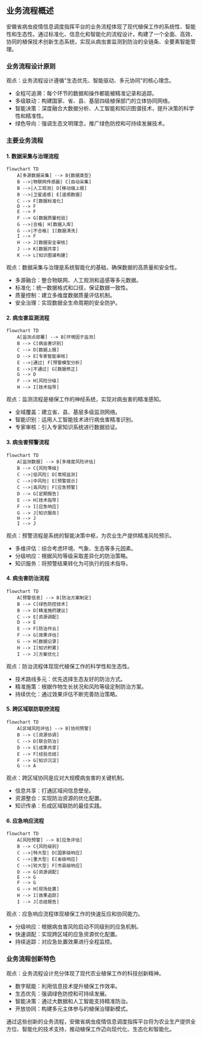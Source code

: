 ## 业务流程概述

安徽省病虫疫情信息调度指挥平台的业务流程体现了现代植保工作的系统性、智能性和生态性。通过标准化、信息化和智能化的流程设计，构建了一个全面、高效、协同的植保技术创新生态系统，实现从病虫害监测到防治的全链条、全要素智能管理。

### 业务流程设计原则

观点：业务流程设计遵循"生态优先、智能驱动、多元协同"的核心理念。
- 全程可追溯：每个环节的数据和操作都能被精准记录和追踪。
- 多级联动：构建国家、省、县、基层四级植保部门的立体协同网络。
- 智能决策：深度融合大数据分析、人工智能和知识图谱技术，提升决策的科学性和精准性。
- 绿色导向：强调生态文明理念，推广绿色防控和可持续发展技术。

### 主要业务流程

#### 1. 数据采集与治理流程

```mermaid
flowchart TD
    A[多源数据采集] --> B{数据类型}
    B -->|物联网传感器| C[自动采集]
    B -->|人工观测| D[移动端上报]
    B -->|卫星遥感| E[遥感数据]
    C --> F[数据标准化]
    D --> F
    E --> F
    F --> G[数据质量检验]
    G -->|合格| H[数据入库]
    G -->|不合格| I[数据清洗]
    I --> F
    H --> J[数据安全审核]
    J --> K[数据共享]
    K --> L[知识图谱构建]
```

观点：数据采集与治理是系统智能化的基础，确保数据的高质量和安全性。
- 多源融合：整合物联网、人工观测和遥感等多元数据。
- 标准化：统一数据格式和口径，保证数据一致性。
- 质量控制：建立多维度数据质量评估机制。
- 安全治理：实现数据全生命周期的安全防护。

#### 2. 病虫害监测流程

```mermaid
flowchart TD
    A[监测点部署] --> B[环境因子监测]
    B --> C[病虫害识别]
    C --> D[数据上报]
    D --> E[专家智能审核]
    E -->|通过| F[预警模型分析]
    E -->|不通过| G[数据修正]
    G --> D
    F --> H[风险分级]
    H --> I[技术指导]
```

观点：监测流程是植保工作的神经系统，实现对病虫害的精准感知。
- 全域覆盖：建立省、县、基层多级监测网络。
- 智能识别：运用人工智能技术进行病虫害精准识别。
- 专家审核：引入专家知识系统进行数据验证。

#### 3. 病虫害预警流程

```mermaid
flowchart TD
    A[监测数据] --> B[多维度风险评估]
    B --> C{风险等级}
    C -->|低风险| D[常规监测]
    C -->|中风险| E[预警提示]
    C -->|高风险| F[应急预警]
    D --> G[定期报告]
    E --> H[技术指导]
    F --> I[应急响应]
    G --> J[知识服务]
    H --> J
    I --> J
```

观点：预警流程是系统的智能决策中枢，为农业生产提供精准风险预示。
- 多维评估：综合考虑环境、气象、生态等多元因素。
- 分级响应：根据风险等级采取差异化的防治策略。
- 知识服务：将预警结果转化为可执行的技术指导。

#### 4. 病虫害防治流程

```mermaid
flowchart TD
    A[预警信息] --> B[防治方案制定]
    B --> C[绿色防控技术]
    B --> D[精准施药建议]
    C --> E[资源调配]
    D --> E
    E --> F[防治作业]
    F --> G[效果评估]
    G --> H[数据记录]
    H --> I[知识积累]
    I --> J[方案优化]
```

观点：防治流程体现现代植保工作的科学性和生态性。
- 技术路线多元：优先选择生态友好的防治方式。
- 精准施策：根据作物生长状况和风险等级定制防治方案。
- 持续优化：通过效果评估不断完善防治策略。

#### 5. 跨区域联防联控流程

```mermaid
flowchart TD
    A[区域风险评估] --> B[协同预警]
    B --> C[资源协调]
    C --> D[联合防治]
    D --> E[成果共享]
    E --> F[经验总结]
    F --> G[知识沉淀]
    G --> A
```

观点：跨区域协同是应对大规模病虫害的关键机制。
- 信息共享：打通区域间信息壁垒。
- 资源整合：实现防治资源的优化配置。
- 知识传承：形成区域联防的最佳实践。

#### 6. 应急响应流程

```mermaid
flowchart TD
    A[风险预警] --> B[应急评估]
    B --> C{风险级别}
    C -->|特大型| D[国家级响应]
    C -->|重大型| E[省级响应]
    C -->|较大型| F[市县级响应]
    D --> G[资源调配]
    E --> G
    F --> G
    G --> H[现场处置]
    H --> I[效果追踪]
    I --> J[总结报告]
```

观点：应急响应流程体现植保工作的快速反应和协同能力。
- 分级响应：根据病虫害风险启动不同级别的应急机制。
- 快速调配：实现跨区域的应急资源优化配置。
- 持续追踪：对应急处置效果进行全程监控。

### 业务流程创新特色

观点：业务流程设计充分体现了现代农业植保工作的科技创新精神。
- 数字赋能：利用信息技术提升植保工作效率。
- 生态优先：强调绿色防控和可持续发展。
- 智能决策：通过大数据和人工智能支持精准防治。
- 开放协同：构建多元主体参与的植保治理新模式。

通过这些创新的业务流程，安徽省病虫疫情信息调度指挥平台将为农业生产提供全方位、智能化的技术支持，推动植保工作迈向现代化、生态化和智能化。
